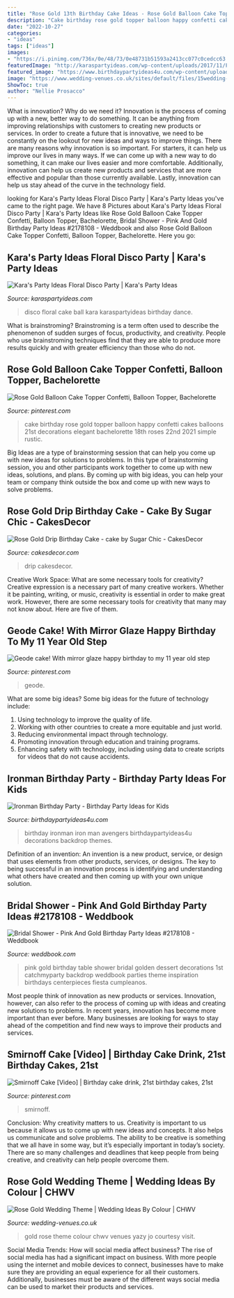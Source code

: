 ```yaml
---
title: "Rose Gold 13th Birthday Cake Ideas - Rose Gold Balloon Cake Topper Confetti, Balloon Topper, Bachelorette"
description: "Cake birthday rose gold topper balloon happy confetti cakes balloons 21st decorations elegant bachelorette 18th roses 22nd 2021 simple rustic"
date: "2022-10-27"
categories:
- "ideas"
tags: ["ideas"]
images:
- "https://i.pinimg.com/736x/0e/48/73/0e48731b51593a2413cc077c0cedcc63.jpg"
featuredImage: "http://karaspartyideas.com/wp-content/uploads/2017/11/Floral-Disco-Party-via-Karas-Party-Ideas-KarasPartyIdeas.com16.jpg"
featured_image: "https://www.birthdaypartyideas4u.com/wp-content/uploads/2015/07/ironman-birthday-party-backdrop-550x825.jpg"
image: "https://www.wedding-venues.co.uk/sites/default/files/15wedding-ideas-colour-rose-gold-wedding-theme.jpg"
ShowToc: true
author: "Nellie Prosacco"
---
```



What is innovation? Why do we need it?
Innovation is the process of coming up with a new, better way to do something. It can be anything from improving relationships with customers to creating new products or services. In order to create a future that is innovative, we need to be constantly on the lookout for new ideas and ways to improve things.
There are many reasons why innovation is so important. For starters, it can help us improve our lives in many ways. If we can come up with a new way to do something, it can make our lives easier and more comfortable. Additionally, innovation can help us create new products and services that are more effective and popular than those currently available. Lastly, innovation can help us stay ahead of the curve in the technology field.

	

		
looking for Kara&#039;s Party Ideas Floral Disco Party | Kara&#039;s Party Ideas you've came to the right page. We have 8 Pictures about Kara&#039;s Party Ideas Floral Disco Party | Kara&#039;s Party Ideas like Rose Gold Balloon Cake Topper Confetti, Balloon Topper, Bachelorette, Bridal Shower - Pink And Gold Birthday Party Ideas #2178108 - Weddbook and also Rose Gold Balloon Cake Topper Confetti, Balloon Topper, Bachelorette. Here you go:
		
    
## Kara&#039;s Party Ideas Floral Disco Party | Kara&#039;s Party Ideas

<img loading=lazy src="http://karaspartyideas.com/wp-content/uploads/2017/11/Floral-Disco-Party-via-Karas-Party-Ideas-KarasPartyIdeas.com16.jpg" onerror="this.onerror=null;this.src='https://tse1.mm.bing.net/th?id=OIP.4EXWLEm6NmRfPlAFYTsFygHaLH&amp;pid=15.1';" alt="Kara&#039;s Party Ideas Floral Disco Party | Kara&#039;s Party Ideas">

_Source: karaspartyideas.com_

>disco floral cake ball kara karaspartyideas birthday dance. 

	

What is brainstroming?
Brainstroming is a term often used to describe the phenomenon of sudden surges of focus, productivity, and creativity. People who use brainstroming techniques find that they are able to produce more results quickly and with greater efficiency than those who do not.

    
## Rose Gold Balloon Cake Topper Confetti, Balloon Topper, Bachelorette

<img loading=lazy src="https://i.pinimg.com/736x/f1/36/7f/f1367f9b0cda02c6197e4db38b1a4cf0.jpg" onerror="this.onerror=null;this.src='https://tse3.mm.bing.net/th?id=OIP.3A3rV3PIfeq29AbyRA-prgHaIJ&amp;pid=15.1';" alt="Rose Gold Balloon Cake Topper Confetti, Balloon Topper, Bachelorette">

_Source: pinterest.com_

>cake birthday rose gold topper balloon happy confetti cakes balloons 21st decorations elegant bachelorette 18th roses 22nd 2021 simple rustic. 

	

Big Ideas are a type of brainstorming session that can help you come up with new ideas for solutions to problems. In this type of brainstorming session, you and other participants work together to come up with new ideas, solutions, and plans. By coming up with big ideas, you can help your team or company think outside the box and come up with new ways to solve problems.

    
## Rose Gold Drip Birthday Cake - Cake By Sugar Chic - CakesDecor

<img loading=lazy src="https://pic.cakesdecor.com/m/tg02vpjjg3m0lxior016.jpg" onerror="this.onerror=null;this.src='https://tse2.mm.bing.net/th?id=OIP.a5uSMbjAJFXuAHA5KmiDygHaJ3&amp;pid=15.1';" alt="Rose Gold Drip Birthday Cake - cake by Sugar Chic - CakesDecor">

_Source: cakesdecor.com_

>drip cakesdecor. 

	

Creative Work Space: What are some necessary tools for creativity?
Creative expression is a necessary part of many creative workers. Whether it be painting, writing, or music, creativity is essential in order to make great work. However, there are some necessary tools for creativity that many may not know about. Here are five of them.

    
## Geode Cake! With Mirror Glaze Happy Birthday To My 11 Year Old Step

<img loading=lazy src="https://i.pinimg.com/736x/0e/48/73/0e48731b51593a2413cc077c0cedcc63.jpg" onerror="this.onerror=null;this.src='https://tse4.mm.bing.net/th?id=OIP.r8iEBzvfY0tB9nRuzkgEGgHaJ3&amp;pid=15.1';" alt="Geode cake! With mirror glaze happy birthday to my 11 year old step">

_Source: pinterest.com_

>geode. 

	

What are some big ideas?
Some big ideas for the future of technology include: 
1. Using technology to improve the quality of life. 
2. Working with other countries to create a more equitable and just world. 
3. Reducing environmental impact through technology. 
4. Promoting innovation through education and training programs. 
5. Enhancing safety with technology, including using data to create scripts for videos that do not cause accidents.

    
## Ironman Birthday Party - Birthday Party Ideas For Kids

<img loading=lazy src="https://www.birthdaypartyideas4u.com/wp-content/uploads/2015/07/ironman-birthday-party-backdrop-550x825.jpg" onerror="this.onerror=null;this.src='https://tse2.mm.bing.net/th?id=OIP.kDcAZQjJ9In1bpcc7cEdCwHaLH&amp;pid=15.1';" alt="Ironman Birthday Party - Birthday Party Ideas for Kids">

_Source: birthdaypartyideas4u.com_

>birthday ironman iron man avengers birthdaypartyideas4u decorations backdrop themes. 

	

Definition of an invention:
An invention is a new product, service, or design that uses elements from other products, services, or designs. The key to being successful in an innovation process is identifying and understanding what others have created and then coming up with your own unique solution.

    
## Bridal Shower - Pink And Gold Birthday Party Ideas #2178108 - Weddbook

<img loading=lazy src="http://s3.weddbook.me/t1/2/1/7/2178108/pink-and-gold-birthday-party-ideas.jpg" onerror="this.onerror=null;this.src='https://tse2.mm.bing.net/th?id=OIP.fDENlles37-9isdV8UOn_AHaKr&amp;pid=15.1';" alt="Bridal Shower - Pink And Gold Birthday Party Ideas #2178108 - Weddbook">

_Source: weddbook.com_

>pink gold birthday table shower bridal golden dessert decorations 1st catchmyparty backdrop weddbook parties theme inspiration birthdays centerpieces fiesta cumpleanos. 

	

Most people think of innovation as new products or services. Innovation, however, can also refer to the process of coming up with ideas and creating new solutions to problems. In recent years, innovation has become more important than ever before. Many businesses are looking for ways to stay ahead of the competition and find new ways to improve their products and services.

    
## Smirnoff Cake [Video] | Birthday Cake Drink, 21st Birthday Cakes, 21st

<img loading=lazy src="https://i.pinimg.com/736x/9f/6c/dd/9f6cdded987581c2aa34648064627f8a.jpg" onerror="this.onerror=null;this.src='https://tse1.mm.bing.net/th?id=OIP.MIMO8WHd9GI24BjQdlz_lgHaNK&amp;pid=15.1';" alt="Smirnoff Cake [Video] | Birthday cake drink, 21st birthday cakes, 21st">

_Source: pinterest.com_

>smirnoff. 

	

Conclusion: Why creativity matters to us.
Creativity is important to us because it allows us to come up with new ideas and concepts. It also helps us communicate and solve problems. The ability to be creative is something that we all have in some way, but it’s especially important in today’s society. There are so many challenges and deadlines that keep people from being creative, and creativity can help people overcome them.

    
## Rose Gold Wedding Theme | Wedding Ideas By Colour | CHWV

<img loading=lazy src="https://www.wedding-venues.co.uk/sites/default/files/15wedding-ideas-colour-rose-gold-wedding-theme.jpg" onerror="this.onerror=null;this.src='https://tse2.mm.bing.net/th?id=OIP.2LIyMr-phA8ovzLsJspD8AHaLH&amp;pid=15.1';" alt="Rose Gold Wedding Theme | Wedding Ideas By Colour | CHWV">

_Source: wedding-venues.co.uk_

>gold rose theme colour chwv venues yazy jo courtesy visit. 

	

Social Media Trends: How will social media affect business?
The rise of social media has had a significant impact on business. With more people using the internet and mobile devices to connect, businesses have to make sure they are providing an equal experience for all their customers. Additionally, businesses must be aware of the different ways social media can be used to market their products and services.

